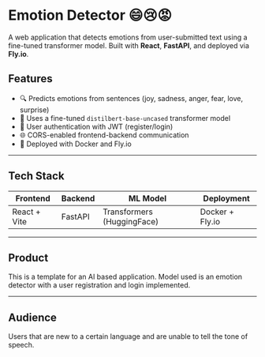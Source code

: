 # Emotion Detector 😄😢😡

A web application that detects emotions from user-submitted text using a fine-tuned transformer model. Built with **React**, **FastAPI**, and deployed via **Fly.io**.

## Features

-  🔍 Predicts emotions from sentences (joy, sadness, anger, fear, love, surprise)
-  🧠 Uses a fine-tuned `distilbert-base-uncased` transformer model
-  🔐 User authentication with JWT (register/login)
-  🌐 CORS-enabled frontend-backend communication
-  🚀 Deployed with Docker and Fly.io

---

## Tech Stack

| Frontend     | Backend | ML Model                   | Deployment      |
| ------------ | ------- | -------------------------- | --------------- |
| React + Vite | FastAPI | Transformers (HuggingFace) | Docker + Fly.io |

---

## Product

This is a template for an AI based application. Model used is an emotion detector with a user registration and login implemented.

---

## Audience

Users that are new to a certain language and are unable to tell the tone of speech.
